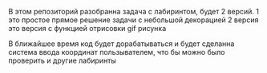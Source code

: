 В этом репозиторий разобранна задача с лабиринтом, будет 2 версий.
1 это простое прямое решение задачи с небольшой декорацией 
2 версия это версия с функцией отрисовки gif рисунка 


В ближайшее время код будет дорабатываться и будет сделанна система ввода координат пользывателем,
что бы можно было проверить и другие лабиринты 



